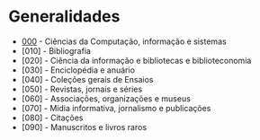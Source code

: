 # Generalidades
- [000](/000/000/000.md) - Ciências da Computação, informação e sistemas
- [010] - Bibliografia
- [020] - Ciência da informação e bibliotecas e biblioteconomia
- [030] - Enciclopédia e anuário
- [040] - Coleções gerais de Ensaios
- [050] - Revistas, jornais e séries
- [060] - Associações, organizações e museus
- [070] - Mídia informativa, jornalismo e publicações
- [080] - Citações
- [090] - Manuscritos e livros raros